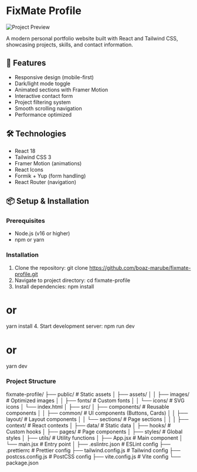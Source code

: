 # FixMate Profile

![Project Preview](./public/assets/images/preview.png)

A modern personal portfolio website built with React and Tailwind CSS, showcasing projects, skills, and contact information.

## 🚀 Features

- Responsive design (mobile-first)
- Dark/light mode toggle
- Animated sections with Framer Motion
- Interactive contact form
- Project filtering system
- Smooth scrolling navigation
- Performance optimized

## 🛠️ Technologies

- React 18
- Tailwind CSS 3
- Framer Motion (animations)
- React Icons
- Formik + Yup (form handling)
- React Router (navigation)

## 📦 Setup & Installation

### Prerequisites
- Node.js (v16 or higher)
- npm or yarn

### Installation
1. Clone the repository:
git clone https://github.com/boaz-marube/fixmate-profile.git
2. Navigate to project directory:
cd fixmate-profile
3. Install dependencies:
npm install
# or
yarn install
4. Start development server:
npm run dev
# or
yarn dev

### Project Structure
fixmate-profile/
├── public/                  # Static assets
│   ├── assets/
│   │   ├── images/          # Optimized images
│   │   ├── fonts/           # Custom fonts
│   │   └── icons/           # SVG icons
│   └── index.html
│
├── src/
│   ├── components/          # Reusable components
│   │   ├── common/         # UI components (Buttons, Cards)
│   │   ├── layout/         # Layout components
│   │   └── sections/       # Page sections
│   │
│   ├── context/            # React contexts
│   ├── data/               # Static data
│   ├── hooks/              # Custom hooks
│   ├── pages/              # Page components
│   ├── styles/             # Global styles
│   ├── utils/              # Utility functions
│   ├── App.jsx             # Main component
│   └── main.jsx            # Entry point
│
├── .eslintrc.json          # ESLint config
├── .prettierrc             # Prettier config
├── tailwind.config.js      # Tailwind config
├── postcss.config.js       # PostCSS config
├── vite.config.js          # Vite config
└── package.json